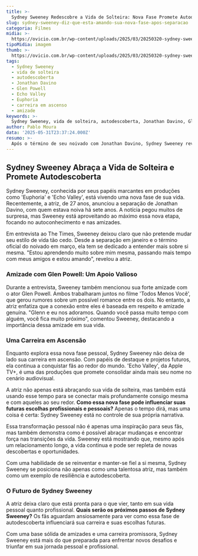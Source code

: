 ```yaml
---
title: >-
  Sydney Sweeney Redescobre a Vida de Solteira: Nova Fase Promete Autodescoberta e Amizades
slug: sydney-sweeney-diz-que-esta-amando-sua-nova-fase-apos-separacao
categoria: Filmes
midia: >-
  https://ovicio.com.br/wp-content/uploads/2025/03/20250320-sydney-sweeney-adianta-detalhes.webp
tipoMidia: imagem
thumb: >-
  https://ovicio.com.br/wp-content/uploads/2025/03/20250320-sydney-sweeney-adianta-detalhes.webp
tags:
  - Sydney Sweeney
  - vida de solteira
  - autodescoberta
  - Jonathan Davino
  - Glen Powell
  - Echo Valley
  - Euphoria
  - carreira em ascenso
  - amizade
keywords: >-
  Sydney Sweeney, vida de solteira, autodescoberta, Jonathan Davino, Glen Powell, Echo Valley, Euphoria, carreira em ascensão, amizade
author: Pablo Moura
data: '2025-05-31T23:37:24.000Z'
resumo: >-
  Após o término de seu noivado com Jonathan Davino, Sydney Sweeney revela estar aproveitando sua independência e explorando novas experiências pessoais. A atriz, em fase de autodescoberta, compartilha como sua amizade com Glen Powell tem sido um apoio importante.
---
```


## Sydney Sweeney Abraça a Vida de Solteira e Promete Autodescoberta

Sydney Sweeney, conhecida por seus papéis marcantes em produções como 'Euphoria' e 'Echo Valley', está vivendo uma nova fase de sua vida. Recentemente, a atriz, de 27 anos, anunciou a separação de Jonathan Davino, com quem estava noiva há sete anos. A notícia pegou muitos de surpresa, mas Sweeney está aproveitando ao máximo essa nova etapa, focando no autoconhecimento e nas amizades.

Em entrevista ao The Times, Sweeney deixou claro que não pretende mudar seu estilo de vida tão cedo. Desde a separação em janeiro e o término oficial do noivado em março, ela tem se dedicado a entender mais sobre si mesma. "Estou aprendendo muito sobre mim mesma, passando mais tempo com meus amigos e estou amando", revelou a atriz.

### Amizade com Glen Powell: Um Apoio Valioso

Durante a entrevista, Sweeney também mencionou sua forte amizade com o ator Glen Powell. Ambos trabalharam juntos no filme 'Todos Menos Você', que gerou rumores sobre um possível romance entre os dois. No entanto, a atriz enfatiza que a conexão entre eles é baseada em respeito e amizade genuína. "Glenn e eu nos adoramos. Quando você passa muito tempo com alguém, você fica muito próximo", comentou Sweeney, destacando a importância dessa amizade em sua vida.

### Uma Carreira em Ascensão

Enquanto explora essa nova fase pessoal, Sydney Sweeney não deixa de lado sua carreira em ascensão. Com papéis de destaque e projetos futuros, ela continua a conquistar fãs ao redor do mundo. 'Echo Valley', da Apple TV+, é uma das produções que promete consolidar ainda mais seu nome no cenário audiovisual.

A atriz não apenas está abraçando sua vida de solteira, mas também está usando esse tempo para se conectar mais profundamente consigo mesma e com aqueles ao seu redor. **Como essa nova fase pode influenciar suas futuras escolhas profissionais e pessoais?** Apenas o tempo dirá, mas uma coisa é certa: Sydney Sweeney está no controle de sua própria narrativa.

Essa transformação pessoal não é apenas uma inspiração para seus fãs, mas também demonstra como é possível abraçar mudanças e encontrar força nas transições da vida. Sweeney está mostrando que, mesmo após um relacionamento longo, a vida continua e pode ser repleta de novas descobertas e oportunidades.

Com uma habilidade de se reinventar e manter-se fiel a si mesma, Sydney Sweeney se posiciona não apenas como uma talentosa atriz, mas também como um exemplo de resiliência e autodescoberta.

### O Futuro de Sydney Sweeney

A atriz deixa claro que está pronta para o que vier, tanto em sua vida pessoal quanto profissional. **Quais serão os próximos passos de Sydney Sweeney?** Os fãs aguardam ansiosamente para ver como essa fase de autodescoberta influenciará sua carreira e suas escolhas futuras.

Com uma base sólida de amizades e uma carreira promissora, Sydney Sweeney está mais do que preparada para enfrentar novos desafios e triunfar em sua jornada pessoal e profissional.
